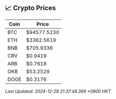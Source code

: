 ## 📈 Crypto Prices

| Coin | Price |
| ---- | ----- |
| BTC | $94577.5230 |
| ETH | $3362.5619 |
| BNB | $705.9336 |
| CRV | $0.9419 |
| ARB | $0.7618 |
| OKB | $53.2529 |
| DOGE | $0.3176 |

_Last Updated: 2024-12-28 21:37:48.399 +0800 HKT_